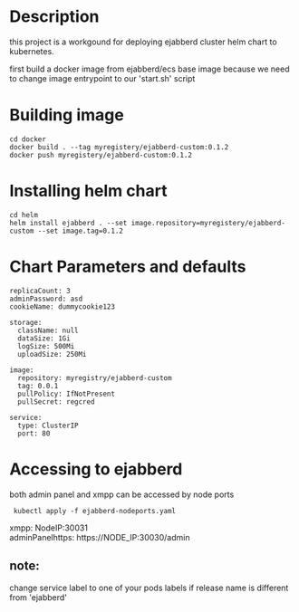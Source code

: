 # Description
this project is a workgound for deploying ejabberd cluster helm chart to kubernetes.   

first build a docker image from ejabberd/ecs base image
because we need to change image entrypoint to our 'start.sh' script

# Building image
    cd docker
    docker build . --tag myregistery/ejabberd-custom:0.1.2
    docker push myregistery/ejabberd-custom:0.1.2

# Installing helm chart
    cd helm   
    helm install ejabberd . --set image.repository=myregistery/ejabberd-custom --set image.tag=0.1.2

# Chart Parameters and defaults

    replicaCount: 3    
    adminPassword: asd
    cookieName: dummycookie123
    
    storage:
      className: null
      dataSize: 1Gi
      logSize: 500Mi
      uploadSize: 250Mi
    
    image:
      repository: myregistry/ejabberd-custom
      tag: 0.0.1
      pullPolicy: IfNotPresent
      pullSecret: regcred
    
    service:
      type: ClusterIP
      port: 80


# Accessing to ejabberd
both admin panel and xmpp can be accessed by node ports 

     kubectl apply -f ejabberd-nodeports.yaml     

   xmpp: NodeIP:30031  
   adminPanelhttps:  https://NODE_IP:30030/admin

 ## note:
 change service label to one of your pods labels if release name is 
 different from 'ejabberd' 

